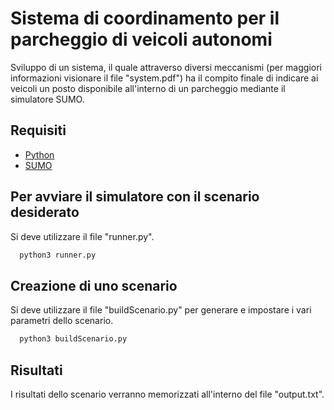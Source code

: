 # Sistema di coordinamento per il parcheggio di veicoli autonomi

Sviluppo di un sistema, il quale attraverso diversi meccanismi (per maggiori informazioni visionare il file "system.pdf") ha il compito finale di indicare ai veicoli un posto disponibile all'interno di un parcheggio mediante il simulatore SUMO.

## Requisiti

 - [Python](https://www.python.org/)
 - [SUMO](https://sumo.dlr.de/docs/index.html)


## Per avviare il simulatore con il scenario desiderato

Si deve utilizzare il file "runner.py".

```bash
  python3 runner.py
```


## Creazione di uno scenario

Si deve utilizzare il file "buildScenario.py" per generare e impostare i vari parametri dello scenario.

```bash
  python3 buildScenario.py
```

## Risultati

I risultati dello scenario verranno memorizzati all'interno del file "output.txt".
